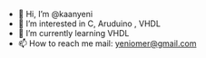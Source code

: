 - 👋 Hi, I’m @kaanyeni
- 👀 I’m interested in C, Aruduino , VHDL
- 🌱 I’m currently learning VHDL
- 📫 How to reach me mail: yeniomer@gmail.com


